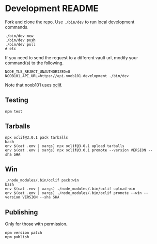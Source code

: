 # Development README

Fork and clone the repo. Use `./bin/dev` to run local development commands.

```
./bin/dev new
./bin/dev push
./bin/dev pull
# etc
```

If you need to send the request to a different vault url, modify your command(s) to the following.

```
NODE_TLS_REJECT_UNAUTHORIZED=0 NOOB101_API_URL=https://api.noob101.development ./bin/dev
```

Note that noob101 uses [oclif](https://oclif.io/).

## Testing

```
npm test
```

## Tarballs

```
npx oclif@3.0.1 pack tarballs
bash
env $(cat .env | xargs) npx oclif@3.0.1 upload tarballs
env $(cat .env | xargs) npx oclif@3.0.1 promote --version VERSION --sha SHA
```

## Win

```
./node_modules/.bin/oclif pack:win
bash
env $(cat .env | xargs) ./node_modules/.bin/oclif upload win
env $(cat .env | xargs) ./node_modules/.bin/oclif promote --win --version VERSION --sha SHA
```

## Publishing

Only for those with permission.

```
npm version patch
npm publish
```
